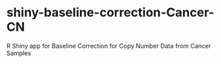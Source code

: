 # shiny-baseline-correction-Cancer-CN
R Shiny app for Baseline Correction for Copy Number Data from Cancer Samples
